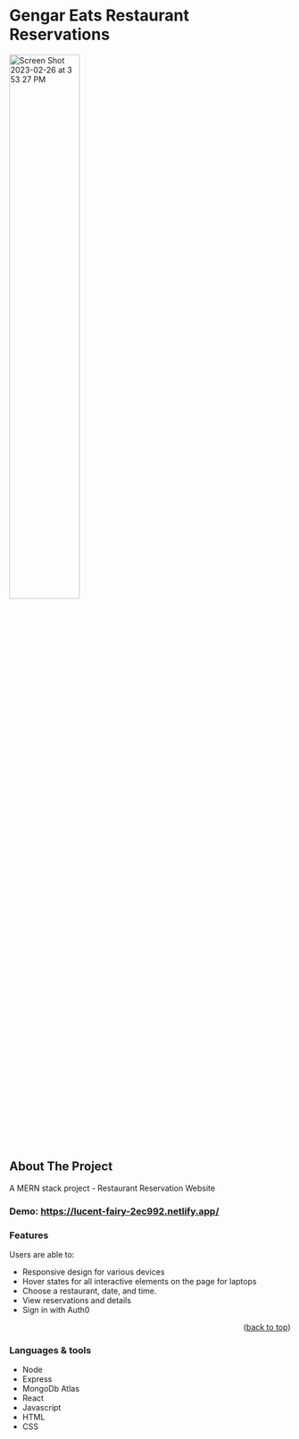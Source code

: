 # Gengar Eats Restaurant Reservations

<div>

<img width=50% alt="Screen Shot 2023-02-26 at 3 53 27 PM" src="https://user-images.githubusercontent.com/99179952/221487015-446d211d-4ff3-472f-989d-404b1fc9adb5.png">

</div>

## About The Project
A MERN stack project - Restaurant Reservation Website

### Demo: https://lucent-fairy-2ec992.netlify.app/


### Features
Users are able to:
- Responsive design for various devices
- Hover states for all interactive elements on the page for laptops
- Choose a restaurant, date, and time.
- View reservations and details
- Sign in with Auth0

<p align="right">(<a href="#readme-top">back to top</a>)</p>

### Languages & tools
- Node
- Express
- MongoDb Atlas
- React
- Javascript
- HTML
- CSS
